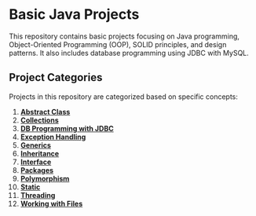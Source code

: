 # Basic Java Projects

This repository contains basic projects focusing on Java programming, Object-Oriented Programming (OOP), SOLID principles, and design patterns. It also includes database programming using JDBC with MySQL.

## Project Categories

Projects in this repository are categorized based on specific concepts:

1. **[Abstract Class](https://github.com/dilekkocaturk/Basic-Java-Projects/tree/main/AbstractClass)**
2. **[Collections](https://github.com/dilekkocaturk/Basic-Java-Projects/tree/main/Collections)**
3. **[DB Programming with JDBC](https://github.com/dilekkocaturk/Basic-Java-Projects/tree/main/DBProgrammingWithJDBC/jdbcIntro)**
4. **[Exception Handling](https://github.com/dilekkocaturk/Basic-Java-Projects/tree/main/ExceptionHandling)**
5. **[Generics](https://github.com/dilekkocaturk/Basic-Java-Projects/tree/main/Generics/repositoryDemo)**
6. **[Inheritance](https://github.com/dilekkocaturk/Basic-Java-Projects/tree/main/Inheritance)**
7. **[Interface](https://github.com/dilekkocaturk/Basic-Java-Projects/tree/main/Interface)**
8. **[Packages](https://github.com/dilekkocaturk/Basic-Java-Projects/tree/main/Packages/packagesDemo)**
9. **[Polymorphism](https://github.com/dilekkocaturk/Basic-Java-Projects/tree/main/Polymorphism)**
10. **[Static](https://github.com/dilekkocaturk/Basic-Java-Projects/tree/main/Static/staticDemo)**
11. **[Threading](https://github.com/dilekkocaturk/Basic-Java-Projects/tree/main/Threading/threadingDemo)**
12. **[Working with Files](https://github.com/dilekkocaturk/Basic-Java-Projects/tree/main/WorkingWithFiles/workingWithFiles)**

<!--
## How to Use?

Each project is located in its own directory. In each directory, there is a README file that contains instructions on how to run the project.

## Contributions

If you'd like to work on a project or add a new one, please create a pull request. Any feedback or suggestions are also welcome.

## License

These projects are licensed under the MIT License. For more information, see the [LICENSE](LICENSE) file.
-->
